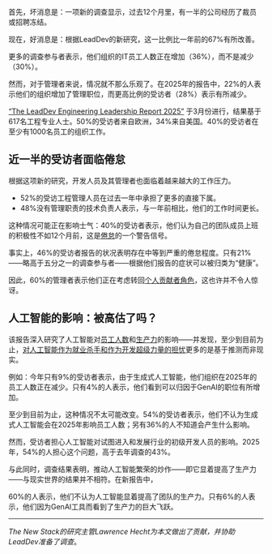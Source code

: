 首先，坏消息是：一项新的调查显示，过去12个月里，有一半的公司经历了裁员或招聘冻结。

现在，好消息是：根据LeadDev的新研究，这一比例比一年前的67%有所改善。

更多的调查参与者表示，他们组织的IT员工人数正在增加（36%），而不是减少（30%）。

然而，对于管理者来说，情况就不那么乐观了。在2025年的报告中，22%的人表示他们的组织增加了管理职位，而更高比例的受访者（28%）表示有所减少。

[“The LeadDev Engineering Leadership Report 2025”](https://leaddev.com/the-engineering-leadership-report-2025) 于3月份进行，结果基于617名工程专业人士。50%的受访者来自欧洲，34%来自美国。40%的受访者在至少有1000名员工的组织工作。

## 近一半的受访者面临倦怠

根据这项新的研究，开发人员及其管理者也面临着越来越大的工作压力。

* 52%的受访工程管理人员在过去一年中承担了更多的直接下属。
* 48%没有管理职责的技术负责人表示，与一年前相比，他们的工作时间更长。

这种情况可能正在影响士气：40%的受访者表示，他们认为自己的团队成员上班的积极性不如12个月前，这是[倦怠](https://thenewstack.io/10-new-jobs-for-burned-out-software-developers/)的一个警告信号。

事实上，46%的受访者报告的状况表明存在中等到严重的倦怠程度。只有21%——略高于五分之一的调查参与者——根据他们报告的症状可以被归类为“健康”。

因此，60%的管理者表示他们正在考虑转回[个人贡献者角色](https://thenewstack.io/tech-works-how-to-get-promoted-without-becoming-a-manager/)，这也许并不令人惊讶。

## 人工智能的影响：被高估了吗？

该报告深入研究了人工智能对[员工人数](https://thenewstack.io/ai-will-steal-developer-jobs-but-not-how-you-think/)和[生产力](https://thenewstack.io/the-field-cto-view-ai-vibe-coding-and-developer-skillsets/)的影响——并发现，至少到目前为止，[对人工智能作为就业杀手和作为开发超级力量的担忧](https://thenewstack.io/developer-productivity-in-2025-more-ai-but-mixed-results/)更多的是基于推测而非现实。

例如：今年只有9%的受访者表示，由于生成式人工智能，他们组织在2025年的员工人数正在减少。只有4%的人表示，他们看到可以归因于GenAI的职位有所增加。

至少到目前为止，这种情况不太可能改变。54%的受访者表示，他们不认为生成式人工智能会在2025年影响员工人数；另有36%的人不知道会产生什么影响。

然而，受访者担心人工智能对试图进入和发展行业的初级开发人员的影响。2025年，54%的人担心这个问题，高于去年调查的43%。

与此同时，调查结果表明，推动人工智能繁荣的炒作——即它显着提高了生产力——与现实世界的结果并不相符。在新报告中，

60%的人表示，他们不认为人工智能显着提高了团队的生产力。只有6%的人表示，他们因为GenAI工具而看到了生产力的巨大飞跃。

---

*The New Stack的研究主管Lawrence Hecht为本文做出了贡献，并协助LeadDev准备了调查*。